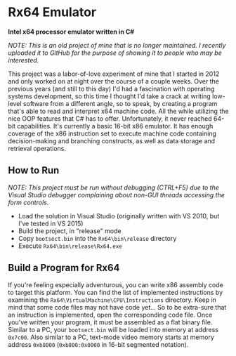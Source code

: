 # Rx64 Emulator
**Intel x64 processor emulator written in C#**

*NOTE: This is an old project of mine that is no longer maintained. I recently uploaded it to
GitHub for the purpose of showing it to people who may be interested.*


This project was a labor-of-love experiment of mine that I started in 2012 and only worked on at night
over the course of a couple weeks. Over the previous years (and still to this day) I'd had a fascination
with operating systems development, so this time I thought I'd take a crack at writing low-level software from 
a different angle, so to speak, by creating a program that's able to read and interpret x64 machine code.
All the while utilizing the nice OOP features that C# has to offer. Unfortunately, it never reached 64-bit
capabilities. It's currently a basic 16-bit x86 emulator. It has enough coverage of the x86 instruction set
to execute machine code containing decision-making and branching constructs, as well as data storage and
retrieval operations.


## How to Run

*NOTE: This project must be run without debugging (CTRL+F5) due to the Visual Studio debugger complaining
about non-GUI threads accessing the form controls.*

- Load the solution in Visual Studio (originally written with VS 2010, but I've tested in VS 2015)
- Build the project, in "release" mode
- Copy `bootsect.bin` into the `Rx64\bin\release` directory
- Execute `Rx64\bin\release\Rx64.exe`


## Build a Program for Rx64

If you're feeling especially adventurous, you can write x86 assembly code to target this platform.
You can find the list of implemented instructions by examining the `Rx64\VirtualMachine\CPU\Instructions`
directory. Keep in mind that some code files may not have code yet... So to be extra-sure that an
instruction is implemented, open the corresponding code file. Once you've written your program,
it must be assembled as a flat binary file. Similar to a PC, your `bootsect.bin` will be loaded
into memory at address `0x7c00`. Also similar to a PC, text-mode video memory starts at memory
address `0xb8000` (`0xb800:0x0000` in 16-bit segmented notation).
